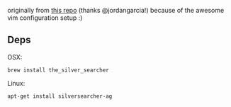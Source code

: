 originally from [this repo](https://github.com/jordangarcia/dotfilesv2) (thanks @jordangarcia!) because of the awesome vim configuration setup :)

## Deps

OSX:

    brew install the_silver_searcher

Linux:

    apt-get install silversearcher-ag